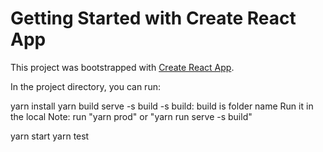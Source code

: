 # Getting Started with Create React App

This project was bootstrapped with [Create React App](https://github.com/facebook/create-react-app).

In the project directory, you can run:

yarn install
yarn build
serve -s build
-s build: build is folder name Run it in the local Note: run "yarn prod" or "yarn run serve -s build"

yarn start
yarn test